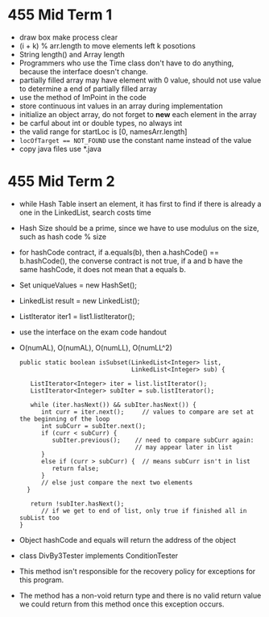 # 455 Mid Term 1
* draw box make process clear
* (i + k) % arr.length to move elements left k posotions
* String length() and Array length
* Programmers who use the Time class don't have to do anything, because the interface doesn't change.
* partially filled array may have element with 0 value, should not use value to determine a end of partially filled array
* use the method of ImPoint in the code
* store continuous int values in an array during implementation
* initialize an object array, do not forget to **new** each element in the array 
* be carful about int or double types, no always int
* the valid range for startLoc is [0, namesArr.length]
* `locOfTarget == NOT_FOUND` use the constant name instead of the value
* copy java files use *.java

# 455 Mid Term 2
* while Hash Table insert an element, it has first to find if there is already a one in the LinkedList, search costs time
* Hash Size should be a prime, since we have to use modulus on the size, such as hash code % size
* for hashCode contract, if a.equals(b), then a.hashCode() == b.hashCode(), the converse contract is not true, if a and b have the same hashCode, it does not mean that a equals b.
* Set<Integer> uniqueValues = new HashSet<Integer>();
* LinkedList<Integer> result = new LinkedList();
* ListIterator<Integer> iter1 = list1.listIterator();
* use the interface on the exam code handout
* O(numAL), O(numAL), O(numLL), O(numLL^2) 

    ```
    public static boolean isSubset(LinkedList<Integer> list,
                                   LinkedList<Integer> sub) {
    
       ListIterator<Integer> iter = list.listIterator();
       ListIterator<Integer> subIter = sub.listIterator();
    
       while (iter.hasNext()) && subIter.hasNext()) {
          int curr = iter.next();     // values to compare are set at the beginning of the loop
          int subCurr = subIter.next();
          if (curr < subCurr) {
             subIter.previous();    // need to compare subCurr again:
                                    // may appear later in list
          }
          else if (curr > subCurr) {  // means subCurr isn't in list
             return false;
          }                           
          // else just compare the next two elements
      }
    
       return !subIter.hasNext();
          // if we get to end of list, only true if finished all in subList too
    }
    ```
    
* Object hashCode and equals will return the address of the object
* class DivBy3Tester implements ConditionTester
* This method isn't responsible for the recovery policy for exceptions for this program.
* The method has a non-void return type and there is no valid return value we could return from this method once this exception occurs.
